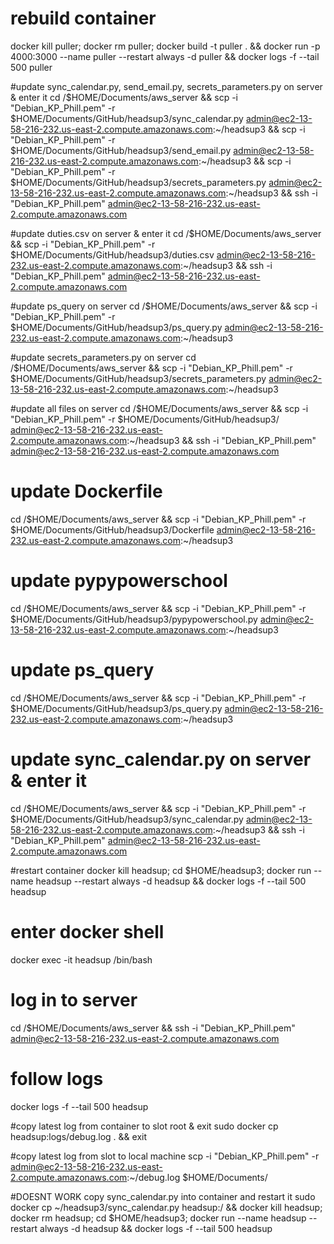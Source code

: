 # rebuild container
docker kill puller; docker rm puller; docker build -t puller . && docker run -p 4000:3000 --name puller --restart always -d puller && docker logs -f --tail 500 puller


#update sync_calendar.py, send_email.py, secrets_parameters.py on server & enter it
cd /$HOME/Documents/aws_server && scp -i "Debian_KP_Phill.pem" -r $HOME/Documents/GitHub/headsup3/sync_calendar.py admin@ec2-13-58-216-232.us-east-2.compute.amazonaws.com:~/headsup3 && scp -i "Debian_KP_Phill.pem" -r $HOME/Documents/GitHub/headsup3/send_email.py admin@ec2-13-58-216-232.us-east-2.compute.amazonaws.com:~/headsup3 && scp -i "Debian_KP_Phill.pem" -r $HOME/Documents/GitHub/headsup3/secrets_parameters.py admin@ec2-13-58-216-232.us-east-2.compute.amazonaws.com:~/headsup3  && ssh -i "Debian_KP_Phill.pem" admin@ec2-13-58-216-232.us-east-2.compute.amazonaws.com

#update duties.csv on server & enter it
cd /$HOME/Documents/aws_server && scp -i "Debian_KP_Phill.pem" -r $HOME/Documents/GitHub/headsup3/duties.csv admin@ec2-13-58-216-232.us-east-2.compute.amazonaws.com:~/headsup3 && ssh -i "Debian_KP_Phill.pem" admin@ec2-13-58-216-232.us-east-2.compute.amazonaws.com

#update ps_query on server
cd /$HOME/Documents/aws_server && scp -i "Debian_KP_Phill.pem" -r $HOME/Documents/GitHub/headsup3/ps_query.py admin@ec2-13-58-216-232.us-east-2.compute.amazonaws.com:~/headsup3

#update secrets_parameters.py on server
cd /$HOME/Documents/aws_server && scp -i "Debian_KP_Phill.pem" -r $HOME/Documents/GitHub/headsup3/secrets_parameters.py admin@ec2-13-58-216-232.us-east-2.compute.amazonaws.com:~/headsup3


#update all files on server
cd /$HOME/Documents/aws_server && scp -i "Debian_KP_Phill.pem" -r $HOME/Documents/GitHub/headsup3/ admin@ec2-13-58-216-232.us-east-2.compute.amazonaws.com:~/headsup3 && ssh -i "Debian_KP_Phill.pem" admin@ec2-13-58-216-232.us-east-2.compute.amazonaws.com



# update Dockerfile
cd /$HOME/Documents/aws_server && scp -i "Debian_KP_Phill.pem" -r $HOME/Documents/GitHub/headsup3/Dockerfile admin@ec2-13-58-216-232.us-east-2.compute.amazonaws.com:~/headsup3

# update pypypowerschool
cd /$HOME/Documents/aws_server && scp -i "Debian_KP_Phill.pem" -r $HOME/Documents/GitHub/headsup3/pypypowerschool.py admin@ec2-13-58-216-232.us-east-2.compute.amazonaws.com:~/headsup3


# update ps_query
cd /$HOME/Documents/aws_server && scp -i "Debian_KP_Phill.pem" -r $HOME/Documents/GitHub/headsup3/ps_query.py admin@ec2-13-58-216-232.us-east-2.compute.amazonaws.com:~/headsup3


# update sync_calendar.py on server & enter it
cd /$HOME/Documents/aws_server && scp -i "Debian_KP_Phill.pem" -r $HOME/Documents/GitHub/headsup3/sync_calendar.py admin@ec2-13-58-216-232.us-east-2.compute.amazonaws.com:~/headsup3 && ssh -i "Debian_KP_Phill.pem" admin@ec2-13-58-216-232.us-east-2.compute.amazonaws.com






#restart container
docker kill headsup; cd $HOME/headsup3; docker run --name headsup --restart always -d headsup && docker logs -f --tail 500 headsup

# enter docker shell
docker exec -it headsup /bin/bash

# log in to server
cd /$HOME/Documents/aws_server && ssh -i "Debian_KP_Phill.pem" admin@ec2-13-58-216-232.us-east-2.compute.amazonaws.com

# follow logs
docker logs -f --tail 500 headsup

#copy latest log from container to slot root & exit
sudo docker cp headsup:logs/debug.log . && exit

#copy latest log from slot to local machine
scp -i "Debian_KP_Phill.pem" -r  admin@ec2-13-58-216-232.us-east-2.compute.amazonaws.com:~/debug.log $HOME/Documents/







#DOESNT WORK copy sync_calendar.py into container and restart it
sudo docker cp ~/headsup3/sync_calendar.py headsup:/ && docker kill headsup; docker rm headsup; cd $HOME/headsup3; docker run --name headsup --restart always -d headsup && docker logs -f --tail 500 headsup